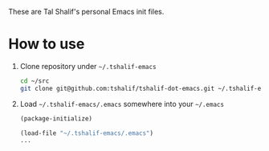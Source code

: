 These are Tal Shalif's personal Emacs init files.

# How to use

1. Clone repository under `~/.tshalif-emacs`
    ```bash
    cd ~/src
    git clone git@github.com:tshalif/tshalif-dot-emacs.git ~/.tshalif-emacs
    ```
1. Load `~/.tshalif-emacs/.emacs` somewhere into your `~/.emacs`
    ```lisp
    (package-initialize)

    (load-file "~/.tshalif-emacs/.emacs")
    ...
    ```

